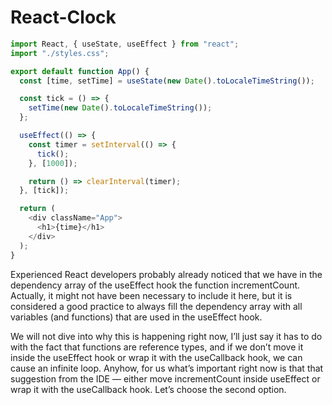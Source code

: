 # React-Clock

```js
import React, { useState, useEffect } from "react";
import "./styles.css";

export default function App() {
  const [time, setTime] = useState(new Date().toLocaleTimeString());

  const tick = () => {
    setTime(new Date().toLocaleTimeString());
  };

  useEffect(() => {
    const timer = setInterval(() => {
      tick();
    }, [1000]);

    return () => clearInterval(timer);
  }, [tick]);

  return (
    <div className="App">
      <h1>{time}</h1>
    </div>
  );
}
```

Experienced React developers probably already noticed that we have in the dependency array of the useEffect hook the function incrementCount. Actually, it might not have been necessary to include it here, but it is considered a good practice to always fill the dependency array with all variables (and functions) that are used in the useEffect hook.

We will not dive into why this is happening right now, I’ll just say it has to do with the fact that functions are reference types, and if we don’t move it inside the useEffect hook or wrap it with the useCallback hook, we can cause an infinite loop. Anyhow, for us what’s important right now is that that suggestion from the IDE — either move incrementCount inside useEffect or wrap it with the useCallback hook. Let’s choose the second option.
